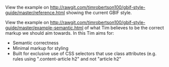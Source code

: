 View the example on http://rawgit.com/timrobertson100/gbif-style-guide/master/reference.html showing the current GBIF style.

View the example on http://rawgit.com/timrobertson100/gbif-style-guide/master/example-semantic.html of what Tim believes to be the correct markup we should aim towards.  In this Tim aims for:
 - Semantic correctness 
 - Minimal markup for styling
 - Built for exclusive use of CSS selectors that use class attributes (e.g. rules using ".content-article h2" and not "article h2" 
